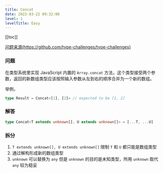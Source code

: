 ```yaml
---
title: Concat
date: 2022-03-22 09:32:00
level: 1
levelTitle: Easy
---
```


[[toc]]

[问题来源(https://github.com/type-challenges/type-challenges)](https://github.com/type-challenges/type-challenges/blob/master/questions/533-easy-concat/README.zh-CN.md)
### 问题
在类型系统里实现 JavaScript 内置的 `Array.concat` 方法，这个类型接受两个参数，返回的新数组类型应该按照输入参数从左到右的顺序合并为一个新的数组。

举例，

```ts
type Result = Concat<[1], [2]> // expected to be [1, 2]
```

### 解答

```typescript
type Concat<T extends unknown[], U extends unknown[]> = [...T, ...U]
```

### 拆分
1. `T extends unknown[], U extends unknown[]` 限制 `T` 和 `U` 都只能是数组类型
2. 通过解构形成新的数组类型
3. `unknown` 可以替换为 `any` 但是 `unknown` 的目的是未知类型，所用 `unknown` 取代 `any` 较为稳妥